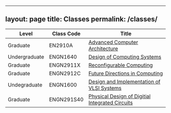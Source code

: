 ---
layout: page
title: Classes
permalink: /classes/
 ---

 | Level  | Class Code | Title
 | ------------- | ------------- | -------------
 | Graduate  | EN2910A  | [Advanced Computer Architecture](/classes/EN2910AF15) 
 | Undergraduate  | ENGN1640  | [Design of Computing Systems](/classes/EN164S19) 
 | Graduate | ENGN2911X | [Reconfigurable Computing](/classes/EN2911XF14) 
 | Graduate | ENGN2912C | [Future Directions in Computing](/classes/EN2912C) 
 | Undegraduate | ENGN1600 | [Design and Implementation of VLSI Systems](/classes/EN1600S08) 
 | Graduate | ENGN291S40 | [Physical Design of Digitial Integrated Circuits](/classes/EN0291S40F06) 
